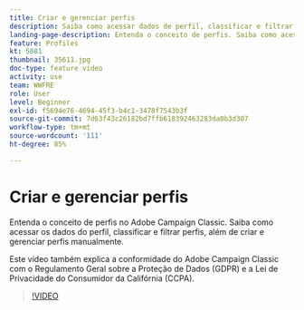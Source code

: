 ```yaml
---
title: Criar e gerenciar perfis
description: Saiba como acessar dados de perfil, classificar e filtrar perfis e criar e gerenciar perfis manualmente. Entenda a conformidade com o Regulamento Geral sobre a Proteção de Dados (GDPR) e a Lei de Privacidade do Consumidor da Califórnia (CCPA).
landing-page-description: Entenda o conceito de perfis. Saiba como acessar os dados do perfil, classificar e filtrar perfis, além de criar e gerenciar perfis manualmente. Saiba mais sobre GDPR e CCPA.
feature: Profiles
kt: 5081
thumbnail: 35611.jpg
doc-type: feature video
activity: use
team: WWFRE
role: User
level: Beginner
exl-id: f5694e76-4694-45f3-b4c1-3478f7543b3f
source-git-commit: 7d63f43c26182bd7ffb618392463283da0b3d307
workflow-type: tm+mt
source-wordcount: '111'
ht-degree: 85%

---
```


# Criar e gerenciar perfis

Entenda o conceito de perfis no Adobe Campaign Classic. Saiba como acessar os dados do perfil, classificar e filtrar perfis, além de criar e gerenciar perfis manualmente.

Este vídeo também explica a conformidade do Adobe Campaign Classic com o Regulamento Geral sobre a Proteção de Dados (GDPR) e a Lei de Privacidade do Consumidor da Califórnia (CCPA).

>[!VIDEO](https://video.tv.adobe.com/v/35611?quality=12)
